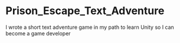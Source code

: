 # Prison_Escape_Text_Adventure
I wrote a short text adventure game in my path to learn Unity so I can become a game developer
